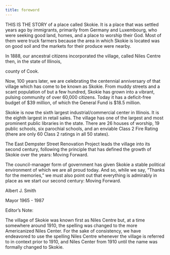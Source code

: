 ```yaml
---
title: foreword
---
```







THIS IS THE STORY of a place called Skokie. It is a place that was settled years ago by
immigrants, primarily from Germany and Luxembourg, who were seeking good land,
homes, and a place to worship their God. Most of them were truck farmers
because the area in which Skokie is located was on good soil and the markets
for their produce were nearby.



In 1888, our ancestral citizens
incorporated the village, called Niles Centre then, in the state of Illinois,

county of Cook.



Now, 100 years later, we are celebrating
the centennial anniversary of that village which has come to be known as
Skokie. From muddy streets and a scant population of but a few hundred, Skokie
has grown into a vibrant, pulsing community of over 60,000 citi­zens. Today it has a
deficit-free budget of $39 million, of which the General Fund is $18.5 million.



Skokie is now the sixth
largest industrial/commercial center in Illinois. It is the eighth largest in
retail sales. The village has one of the largest and most prominent public
libraries in the state. There are 26 houses of worship, 19 public schools, six
parochial schools, and an enviable Class 2 Fire Rating (there are only 60 Class
2 ratings in all 50 states).



The East Dempster Street
Renovation Project leads the village into its second century, following the
principle that has defined the growth of Skokie over the years: Moving Forward.



The council-manager form of
government has given Skokie a stable political environment of which we are all
proud today. And so, while we say, “Thanks for the memories,” we must also
point out that everything is admirably in place as we start our second century:
Moving Forward.





Albert J. Smith

Mayor 1965 -
1987











Editor’s Note:



The village of Skokie was known first as Niles
Centre but, at a time somewhere around
1910, the spelling was changed to the more Americanized Niles Center. For
the sake of consistency, we have endeavored to use the spelling Niles Centre
whenever the village is referred to in context prior to 1910, and Niles
Center from 1910 until the name was formally changed to Skokie.
